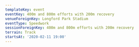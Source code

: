 ```yaml
---
templateKey: event
eventKey: 400m and 800m efforts with 200m recovery
venueForeignKey: Longford Park Stadium
eventType: Speedwork
sessionForeignKey: 400m and 800m efforts with 200m recovery
terrain: Track
startsAt: '2020-02-11 19:00'
---
```

